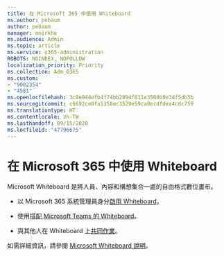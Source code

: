 ```yaml
---
title: 在 Microsoft 365 中使用 Whiteboard
ms.author: pebaum
author: pebaum
manager: mnirkhe
ms.audience: Admin
ms.topic: article
ms.service: o365-administration
ROBOTS: NOINDEX, NOFOLLOW
localization_priority: Priority
ms.collection: Adm_O365
ms.custom:
- "9002354"
- "4581"
ms.openlocfilehash: 3c8e944efb4f74bb2894f611e3580b9e34f5db5b
ms.sourcegitcommit: c6692ce0fa1358ec3529e59ca0ecdfdea4cdc759
ms.translationtype: HT
ms.contentlocale: zh-TW
ms.lasthandoff: 09/15/2020
ms.locfileid: "47796675"
---
```

# <a name="use-whiteboard-with-microsoft-365"></a>在 Microsoft 365 中使用 Whiteboard

Microsoft Whiteboard 是將人員、內容和構想集合一處的自由格式數位畫布。 

- 以 Microsoft 365 系統管理員身分[啟用 Whiteboard](https://support.office.com/article/d236aef8-fcdf-4b5e-b5d7-7f157461e920#bkmk_07)。 

- 使用[搭配 Microsoft Teams 的 Whiteboard](https://support.microsoft.com/office/7a6e7218-e9dc-4ccc-89aa-b1a0bb9c31ee)。 

- 與其他人在 Whiteboard 上[共同作業](https://support.office.com/article/d236aef8-fcdf-4b5e-b5d7-7f157461e920#bkmk_27)。 

如需詳細資訊，請參閱 [Microsoft Whiteboard 說明](https://support.office.com/article/d236aef8-fcdf-4b5e-b5d7-7f157461e920)。 
